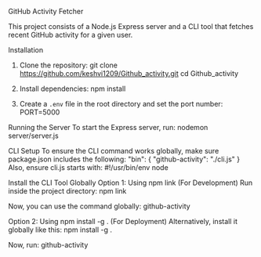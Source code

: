 GitHub Activity Fetcher

This project consists of a Node.js Express server and a CLI tool that fetches recent GitHub activity for a given user.

Installation

1. Clone the repository:
   git clone https://github.com/keshvi1209/Github_activity.git
   cd Github_activity

2. Install dependencies:
   npm install

3. Create a `.env` file in the root directory and set the port number:
   PORT=5000

Running the Server
To start the Express server, run:
nodemon server/server.js

CLI Setup
To ensure the CLI command works globally, make sure package.json includes the following:
"bin": {
  "github-activity": "./cli.js"
}
Also, ensure cli.js starts with:
#!/usr/bin/env node

Install the CLI Tool Globally
Option 1: Using npm link (For Development)
Run inside the project directory:
npm link

Now, you can use the command globally:
github-activity <GitHub-Username>

Option 2: Using npm install -g . (For Deployment)
Alternatively, install it globally like this:
npm install -g .

Now, run:
github-activity <GitHub-Username>

